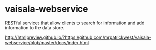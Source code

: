 # vaisala-webservice

RESTful services that allow clients to search for information and add information to the data store.

http://htmlpreview.github.io/?https://github.com/mrpatrickwest/vaisala-webservice/blob/master/docs/index.html

